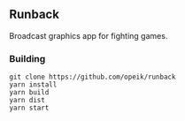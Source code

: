 ## Runback

Broadcast graphics app for fighting games.

### Building

```
git clone https://github.com/opeik/runback
yarn install
yarn build
yarn dist
yarn start
```
